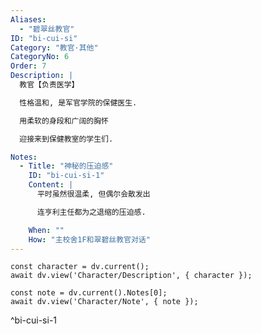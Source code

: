 ```yaml
---
Aliases:
  - "碧翠丝教官"
ID: "bi-cui-si"
Category: "教官·其他"
CategoryNo: 6
Order: 7
Description: |
  教官【负责医学】

  性格温和, 是军官学院的保健医生.

  用柔软的身段和广阔的胸怀

  迎接来到保健教室的学生们.

Notes:
  - Title: "神秘的压迫感"
    ID: "bi-cui-si-1"
    Content: |
      平时虽然很温柔, 但偶尔会散发出

      连亨利主任都为之退缩的压迫感.

    When: ""
    How: "主校舍1F和翠碧丝教官对话"
---
```

```dataviewjs
const character = dv.current();
await dv.view('Character/Description', { character });
```

```dataviewjs
const note = dv.current().Notes[0];
await dv.view('Character/Note', { note });
```
^bi-cui-si-1